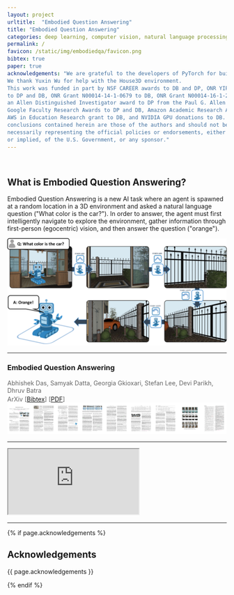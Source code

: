 ```yaml
---
layout: project
urltitle:  "Embodied Question Answering"
title: "Embodied Question Answering"
categories: deep learning, computer vision, natural language processing, machine learning, reinforcement learning
permalink: /
favicon: /static/img/embodiedqa/favicon.png
bibtex: true
paper: true
acknowledgements: "We are grateful to the developers of PyTorch for building an excellent framework.
We thank Yuxin Wu for help with the House3D environment.
This work was funded in part by NSF CAREER awards to DB and DP, ONR YIP awards
to DP and DB, ONR Grant N00014-14-1-0679 to DB, ONR Grant N00014-16-1-2713 to DP,
an Allen Distinguished Investigator award to DP from the Paul G. Allen Family Foundation,
Google Faculty Research Awards to DP and DB, Amazon Academic Research Awards to DP and DB,
AWS in Education Research grant to DB, and NVIDIA GPU donations to DB. The views and
conclusions contained herein are those of the authors and should not be interpreted as
necessarily representing the official policies or endorsements, either expressed
or implied, of the U.S. Government, or any sponsor."
---
```


<br>
<div class="row">
  <div class="col-xs-12">
    <h2>What is Embodied Question Answering?</h2>
  </div>
</div>
<div class="row">
  <div class="col-xs-12">
    <p>
      Embodied Question Answering is a new AI task where an agent is spawned at a random location in a 3D environment and
      asked a natural language question ("What color is the car?").
      In order to answer, the agent
      must first intelligently navigate to explore the environment,
      gather information through first-person (egocentric) vision, and then answer the question ("orange").
    </p>
  </div>
</div>

<div class="row">
  <div class="col-xs-12">
    <img src="/static/img/embodiedqa/teaser.png">
  </div>
</div>

<!-- <div class="row" style="margin-top:30px;">
  <div class="col-xs-12 col-sm-7">
    <h3>What is Visual Dialog?</h3>
    <p>
      Visual Dialog is a novel task that requires an AI agent to hold a meaningful dialog with humans in natural, conversational language about visual content.
      Specifically, given an image, a dialog history, and a follow-up question about the image, the agent has to answer the question.
    </p>
  </div>
  <ul style="margin:0 10px 10px;" class="col-xs-12 col-sm-4"><a href="#visdial">VisDial dataset</a>:
    <li>
      120k images from <a href="http://mscoco.org">COCO</a>
    </li>
    <li>
      1 dialog / image
    </li>
    <li>
      10 rounds of question-answers / dialog
    </li>
    <li>
      Total 1.2M dialog question-answers
    </li>
  </ul>
  <div class="col-xs-12">
    <span style="color:#e74c3c;font-weight:400;">Apr 2017</span> — <a href="//github.com/batra-mlp-lab/visdial">Torch code for training/evaluating Visual Dialog models</a>, <a href="https://github.com/batra-mlp-lab/visdial#download-extracted-features--pretrained-models">pretrained models</a> and <a href="http://demo.visualdialog.org">Visual Chatbot demo</a> are now available!<br>
    <span style="color:#e74c3c;font-weight:400;">Mar 2017</span> — <a href="/data">VisDial v0.9 dataset</a> and <a href="//github.com/batra-mlp-lab/visdial-amt-chat">code for real-time chat interface used to collect data on AMT</a> are now available!<br>
  </div>
</div>
<hr> -->

<!-- <div class="row">
  <div class="col-sm-6">
    <span style="font-weight:400;">Email</span> — contact@visualdialog.org
    <br>
    <br>
  </div>
  <div class="col-sm-6">
    <form action="https://tinyletter.com/visualdialog" method="post" target="popupwindow" onsubmit="window.open('https://tinyletter.com/visualdialog', 'popupwindow', 'scrollbars=yes,width=800,height=600');return true">
      <div class="form-group">
        <label class="control-label" for="tlemail">Subscribe for Visual Dialog release updates</label>
        <input class="form-control" type="text" name="email" id="tlemail" placeholder="Email address"/>
      </div>
      <input type="hidden" value="1" name="embed"/>
      <button class="btn btn-primary" type="submit">Subscribe</button>
    </form>
  </div>
</div>
<a name="/bibtex"></a>
<hr> -->

<hr>
<div class="row">
    <div class="col-xs-12">
        <h3>Embodied Question Answering</h3>
    </div>
    <div class="col-xs-12" style="margin-top: 3px; color: #666;">
        Abhishek Das, Samyak Datta, Georgia Gkioxari, Stefan Lee, Devi Parikh, Dhruv Batra<br>
    </div>
    <div class="col-xs-12" style="margin-top: 3px; color: #666;">
      ArXiv [<a href="bib/embodiedqa.bib.txt">Bibtex</a>] [<a href="https://arxiv.org/abs/1711.11543">PDF</a>]
    </div>
</div>
<div class="row">
    <div class="col-xs-12">
        <a href="https://arxiv.org/abs/1711.11543">
          <img class="thumb" src="/static/img/embodiedqa/thumb.jpg">
        </a>
    </div>
</div>
<hr>

<div class="row">
  <div class="col-xs-12">
    <div class="vid-container">
      <iframe src="https://www.youtube.com/embed/gVj-TeIJfrk" allowfullscreen></iframe>
    </div>
  </div>
</div>
<hr>

{% if page.acknowledgements %}
<div class="row">
  <div class="col-xs-12">
    <h2>Acknowledgements</h2>
  </div>
</div>
<a name="/acknowledgements"></a>
<div class="row">
  <div class="col-xs-12">
    <p>
      {{ page.acknowledgements }}
    </p>
  </div>
</div>
{% endif %}

<!-- <div class="row">
  <div class="col-xs-12">
    <h2>Sponsors</h2>
  </div>
</div>
<a name="/sponsors"></a>
<div class="row">
  <div class="col-xs-12 sponsor">
    <img src="/static/img/ico/nsf_logo.jpg">
    <img src="/static/img/ico/onr_logo.jpg">
    <img src="/static/img/ico/aro_logo.jpg">
    <img src="/static/img/ico/nvidia_logo.jpg">
  </div>
</div>
<br>
<div class="row">
  <div class="col-xs-12 sponsor">
    <img src="/static/img/ico/aara_logo.png">
    <img src="/static/img/ico/gfra_logo.jpg">
  </div>
</div>
<br>
<div class="row">
  <div class="col-xs-12 sponsor">
    <img src="/static/img/ico/paul_logo.jpg">
    <img src="/static/img/ico/ictas_logo.jpg">
  </div>
</div>
<br>
<br> -->
